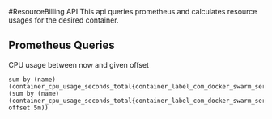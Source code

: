 #ResourceBilling API
This api queries prometheus and calculates resource usages for the desired container.

## Prometheus Queries
CPU usage between now and given offset 
```
sum by (name) (container_cpu_usage_seconds_total{container_label_com_docker_swarm_service_name=~".*yves_sc_tlsnr.*"})-(sum by (name) (container_cpu_usage_seconds_total{container_label_com_docker_swarm_service_name=~".*yves_sc_tlsnr.*"} offset 5m))
```

 